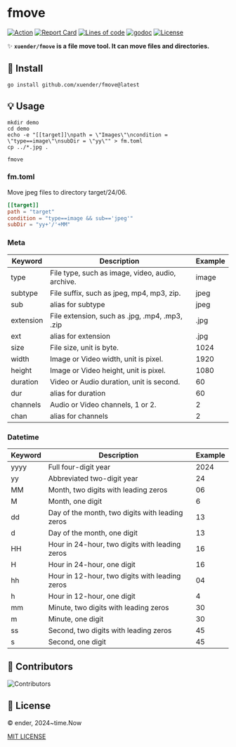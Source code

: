 # fmove

[![Action][action-svg]][action-url]
[![Report Card][goreport-svg]][goreport-url]
[![Lines of code][lines-svg]][lines-url]
[![godoc][godoc-svg]][godoc-url]
[![License][license-svg]][license-url]

✨ **`xuender/fmove` is a file move tool. It can move files and directories.**

## 🚀 Install

```shell
go install github.com/xuender/fmove@latest
```

## 💡 Usage

```shell
mkdir demo
cd demo
echo -e "[[target]]\npath = \"Images\"\ncondition = \"type==image\"\nsubDir = \"yy\"" > fm.toml
cp ../*.jpg .

fmove
```

### fm.toml

Move jpeg files to directory target/24/06.

```toml
[[target]]
path = "target"
condition = "type==image && sub=='jpeg'"
subDir = "yy+'/'+MM"
```

### Meta

| Keyword   | Description                                      | Example |
| --------- | ------------------------------------------------ | ------- |
| type      | File type, such as image, video, audio, archive. | image   |
| subtype   | File suffix, such as jpeg, mp4, mp3, zip.        | jpeg    |
| sub       | alias for subtype                                | jpeg    |
| extension | File extension, such as .jpg, .mp4, .mp3, .zip   | .jpg    |
| ext       | alias for extension                              | .jpg    |
| size      | File size, unit is byte.                         | 1024    |
| width     | Image or Video width, unit is pixel.             | 1920    |
| height    | Image or Video height, unit is pixel.            | 1080    |
| duration  | Video or Audio duration, unit is second.         | 60      |
| dur       | alias for duration                               | 60      |
| channels  | Audio or Video channels, 1 or 2.                 | 2       |
| chan      | alias for channels                               | 2       |


### Datetime

| Keyword | Description                                     | Example |
| ------- | ----------------------------------------------- | ------- |
| yyyy    | Full four-digit year                            | 2024    |
| yy      | Abbreviated two-digit year                      | 24      |
| MM      | Month, two digits with leading zeros            | 06      |
| M       | Month, one digit                                | 6       |
| dd      | Day of the month, two digits with leading zeros | 13      |
| d       | Day of the month, one digit                     | 13      |
| HH      | Hour in 24-hour, two digits with leading zeros  | 16      |
| H       | Hour in 24-hour, one digit                      | 16      |
| hh      | Hour in 12-hour, two digits with leading zeros  | 04      |
| h       | Hour in 12-hour, one digit                      | 4       |
| mm      | Minute, two digits with leading zeros           | 30      |
| m       | Minute, one digit                               | 30      |
| ss      | Second, two digits with leading zeros           | 45      |
| s       | Second, one digit                               | 45      |

## 👤 Contributors

![Contributors][contributors-svg]

## 📝 License

© ender, 2024~time.Now

[MIT LICENSE][license-url]

[action-url]: https://github.com/xuender/fmove/actions
[action-svg]: https://github.com/xuender/fmove/workflows/Go/badge.svg

[goreport-url]: https://goreportcard.com/report/github.com/xuender/fmove
[goreport-svg]: https://goreportcard.com/badge/github.com/xuender/fmove

[godoc-url]: https://godoc.org/github.com/xuender/fmove
[godoc-svg]: https://godoc.org/github.com/xuender/fmove?status.svg

[license-url]: https://github.com/xuender/fmove/blob/master/LICENSE
[license-svg]: https://img.shields.io/badge/license-MIT-blue.svg

[contributors-svg]: https://contrib.rocks/image?repo=xuender/fmove

[lines-svg]: https://sloc.xyz/github/xuender/fmove
[lines-url]: https://github.com/boyter/scc
